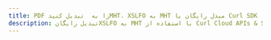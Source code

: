 ---title: PDF را به  تبدیل کنیدMHT، XSLFO به MHT مبدل رایگان یا Curl SDKdescription: تبدیل رایگانXSLFO به MHT با استفاده از Curl Cloud APIs & SDK همچنین اسناد PDF را در Cloud ایجاد، ویرایش و رندر کنید.---